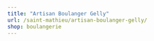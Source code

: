 ```yaml
---
title: "Artisan Boulanger Gelly"
url: /saint-mathieu/artisan-boulanger-gelly/
shop: boulangerie
---
```

